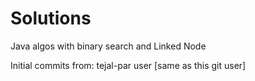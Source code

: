 # Solutions

Java algos with binary search and Linked Node

Initial commits from:
tejal-par user [same as this git user]
